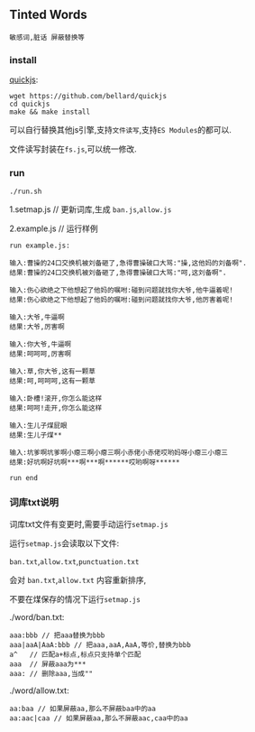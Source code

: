 ## Tinted Words
	敏感词,脏话 屏蔽替换等

### install

[quickjs](https://bellard.org/quickjs/):
```
wget https://github.com/bellard/quickjs
cd quickjs
make && make install
```
可以自行替换其他js引擎,支持`文件读写`,支持`ES Modules`的都可以.

文件读写封装在`fs.js`,可以统一修改.

### run

```
./run.sh
```
1.setmap.js // 更新词库,生成 `ban.js`,`allow.js`

2.example.js // 运行样例

```
run example.js:

输入:曹操的24口交换机被刘备砸了,急得曹操破口大骂:"操,这他妈的刘备啊".
结果:曹操的24口交换机被刘备砸了,急得曹操破口大骂:"呵,这刘备啊".

输入:伤心欲绝之下他想起了他妈的嘱咐:碰到问题就找你大爷,他牛逼着呢!
结果:伤心欲绝之下他想起了他妈的嘱咐:碰到问题就找你大爷,他厉害着呢!

输入:大爷,牛逼啊
结果:大爷,厉害啊

输入:你大爷,牛逼啊
结果:呵呵呵,厉害啊

输入:草,你大爷,这有一颗草
结果:呵,呵呵呵,这有一颗草

输入:卧槽!滚开,你怎么能这样
结果:呵呵!走开,你怎么能这样

输入:生儿子煤屁眼
结果:生儿子煤**

输入:坑爹啊坑爹啊小瘪三啊小瘪三啊小赤佬小赤佬哎哟妈呀小瘪三小瘪三
结果:好坑啊好坑啊***啊***啊******哎哟啊呀******

run end
```

### 词库txt说明

词库txt文件有变更时,需要手动运行`setmap.js`

运行`setmap.js`会读取以下文件:

`ban.txt`,`allow.txt`,`punctuation.txt`

会对 `ban.txt`,`allow.txt` 内容重新排序,

不要在煤保存的情况下运行`setmap.js`

./word/ban.txt:
```
aaa:bbb // 把aaa替换为bbb
aaa|aaA|AaA:bbb // 把aaa,aaA,AaA,等价,替换为bbb
a^   // 匹配a+标点,标点只支持单个匹配
aaa  // 屏蔽aaa为***
aaa: // 删除aaa,当成""
```

./word/allow.txt:
```
aa:baa // 如果屏蔽aa,那么不屏蔽baa中的aa
aa:aac|caa // 如果屏蔽aa,那么不屏蔽aac,caa中的aa

```
